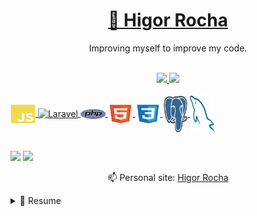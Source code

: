 <h1 align='center'>
<a href="http://test.test/" target="__blank">🔗 Higor Rocha</a>
</h1>

<p align='center'>
Improving myself to improve my code.
</p>
<br>

<div align="center">
  <a href="https://github.com/higorcriativa3">
    <img height="180em" src="https://github-readme-stats.vercel.app/api?username=higorcriativa3&show_icons=true&theme=tokyonight&include_all_commits=true&count_private=true"/>
    <img height="180em" src="https://github-readme-stats.vercel.app/api/top-langs/?username=higorcriativa3&layout=compact&langs_count=7&theme=tokyonight"/>
</div>

<div><br>
  <img align="center" alt="JS" height="30" width="40" src="https://raw.githubusercontent.com/devicons/devicon/master/icons/javascript/javascript-plain.svg">
  <img align="center" alt="Laravel" height="30" width="40" src="https://github.com/laravel/art/blob/5a8325b064634b900f25dbb6f1cafd888b2d2211/laravel-logo.png">
  <img align="center" alt="PHP" height="30" width="40" src="https://raw.githubusercontent.com/devicons/devicon/master/icons/php/php-original.svg">
  <img align="center" alt="HTML" height="30" width="40" src="https://raw.githubusercontent.com/devicons/devicon/master/icons/html5/html5-original.svg">
  <img align="center" alt="CSS" height="30" width="40" src="https://raw.githubusercontent.com/devicons/devicon/master/icons/css3/css3-original.svg">
  <img align="center" alt="postgresql" height="60" width="40" src="https://raw.githubusercontent.com/devicons/devicon/master/icons/postgresql/postgresql-original.svg">
  <img align="center" alt="mysql" height="60" width="40" src="https://raw.githubusercontent.com/devicons/devicon/master/icons/mysql/mysql-original.svg">
</div>

  ##

<div> 
  <a href = "mailto:programadorhigor@gmail.com"><img src="https://img.shields.io/badge/-Gmail-%23333?style=for-the-badge&logo=m&logoColor=white" target="_blank"></a>
  <a href="https://www.linkedin.com/in/higorsrocha/" target="_blank"><img src="https://img.shields.io/badge/-LinkedIn-%230077B5?style=for-the-badge&logo=linkedin&logoColor=white" target="_blank"></a>

</div>

<p align='center'>
  📫 Personal site: <a href='http://teste.test/' target='__blank'>Higor Rocha</a>
</p>

<details>
  <summary>📃 Resume</summary>

  ## Education

  - 📖 **Bachelor in Systems Analysis and Development**\
  📍 **UNINTER** - Belo Horizonte/BH, Brazil (Graduated at 2017)

  ## Experience

  - 👨‍💻 **Back-end Developer**\
  📆 Feb/2022 - Moment\
  📍 **PJBank** - Barueri/SP, Brazil
  
  - 👨‍💻 **Tech Lead - Contract**\
  📆 Jul/2021 - Mar/2022\
  📍 **Facile Travels** - Belo Horizonte/MG, Brazil

  - 👨‍💻 **Back-end Developer**\
  📆 Nov/2020 - Jul/2021\
  📍 **Facile Travels** - Belo Horizonte/MG, Brazil
  
  ## Knowledge

  - ⭐ Aws Cloud Platform.
  - ⭐ Git.
  - ⭐ Agile.
  - ⭐ Docker.
  - ⭐ FrameWorks (Laravel, NodeJs, Symphony).
  - ⭐ Languages (PHP, Javascript).
  - ⭐ Database (Postgresql, Mysql, MariaDB, MongoDB, Redis, Sqlite).
  - ⭐ Microsservices.
  - ⭐ Clean Code.
  - ⭐ End-to-end software workflow.

</details>